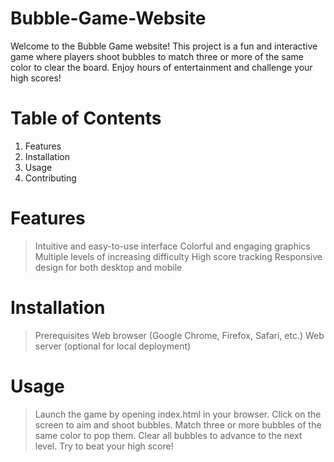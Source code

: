 # Bubble-Game-Website
  Welcome to the Bubble Game website! This project is a fun and interactive game where players shoot bubbles to match three or more of the same color to clear the 
  board. Enjoy hours of entertainment and challenge your high scores!

# Table of Contents
1. Features
2. Installation
3. Usage
4. Contributing
   
# Features
> Intuitive and easy-to-use interface
> Colorful and engaging graphics
> Multiple levels of increasing difficulty
> High score tracking
> Responsive design for both desktop and mobile

# Installation
> Prerequisites
   Web browser (Google Chrome, Firefox, Safari, etc.)
   Web server (optional for local deployment)

# Usage
> Launch the game by opening index.html in your browser.
> Click on the screen to aim and shoot bubbles.
> Match three or more bubbles of the same color to pop them.
> Clear all bubbles to advance to the next level.
> Try to beat your high score!
